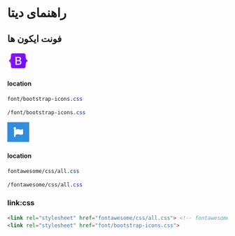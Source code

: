 
# راهنمای دیتا

## فونت ایکون ها 

<a href="#font Bootstrap" ><img src="/img/png/bootstrap.png" alt="font Bootstrap" width="50" height="41.25"/></a>
#### location
```css
font/bootstrap-icons.css
```

```css
/font/bootstrap-icons.css
```

<a href="#Font Awesome" ><img src="/img/png/font-awesome.png" alt="Font Awesome" width="50" height="45"/></a>
#### location
```css
fontawesome/css/all.css
```

```css
/fontawesome/css/all.css
```
### link:css
```html
<link rel="stylesheet" href="fontawesome/css/all.css"> <!-- fontawesome -->
<link rel="stylesheet" href="font/bootstrap-icons.css">                   <!-- bootstrap -->
```
